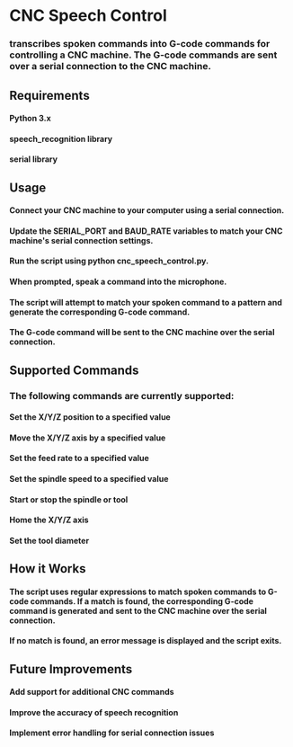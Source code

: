 # CNC Speech Control
### transcribes spoken commands into G-code commands for controlling a CNC machine. The G-code commands are sent over a serial connection to the CNC machine.

## Requirements
#### Python 3.x
#### speech_recognition library
#### serial library
## Usage
#### Connect your CNC machine to your computer using a serial connection.
#### Update the SERIAL_PORT and BAUD_RATE variables to match your CNC machine's serial connection settings.
#### Run the script using python cnc_speech_control.py.
#### When prompted, speak a command into the microphone.
#### The script will attempt to match your spoken command to a pattern and generate the corresponding G-code command.
#### The G-code command will be sent to the CNC machine over the serial connection.
## Supported Commands
### The following commands are currently supported:

#### Set the X/Y/Z position to a specified value
#### Move the X/Y/Z axis by a specified value
#### Set the feed rate to a specified value
#### Set the spindle speed to a specified value
#### Start or stop the spindle or tool
#### Home the X/Y/Z axis
#### Set the tool diameter

## How it Works
#### The script uses regular expressions to match spoken commands to G-code commands. If a match is found, the corresponding G-code command is generated and sent to the CNC machine over the serial connection.

#### If no match is found, an error message is displayed and the script exits.

## Future Improvements
#### Add support for additional CNC commands
#### Improve the accuracy of speech recognition
#### Implement error handling for serial connection issues
